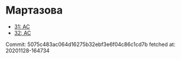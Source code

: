 # Мартазова
- [31: AC](31.md)
- [32: AC](32.md)

Commit: 5075c483ac064d16275b32ebf3e6f04c86c1cd7b
 fetched at: 20201128-164734
